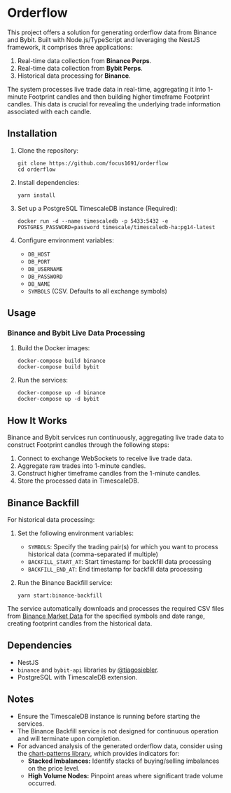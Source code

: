# Orderflow

This project offers a solution for generating orderflow data from Binance and Bybit. Built with Node.js/TypeScript and leveraging the NestJS framework, it comprises three applications:

1. Real-time data collection from **Binance Perps**.
2. Real-time data collection from **Bybit Perps**.
3. Historical data processing for **Binance**.

The system processes live trade data in real-time, aggregating it into 1-minute Footprint candles and then building higher timeframe Footprint candles. This data is crucial for revealing the underlying trade information associated with each candle.

## Installation

1. Clone the repository:
   ```
   git clone https://github.com/focus1691/orderflow
   cd orderflow
   ```

2. Install dependencies:
   ```
   yarn install
   ```

3. Set up a PostgreSQL TimescaleDB instance (Required):
   ```
   docker run -d --name timescaledb -p 5433:5432 -e POSTGRES_PASSWORD=password timescale/timescaledb-ha:pg14-latest
   ```

4. Configure environment variables:
   - `DB_HOST`
   - `DB_PORT`
   - `DB_USERNAME`
   - `DB_PASSWORD`
   - `DB_NAME`
   - `SYMBOLS` (CSV. Defaults to all exchange symbols)

## Usage

### Binance and Bybit Live Data Processing

1. Build the Docker images:
   ```
   docker-compose build binance
   docker-compose build bybit
   ```

2. Run the services:
   ```
   docker-compose up -d binance
   docker-compose up -d bybit
   ```

## How It Works

Binance and Bybit services run continuously, aggregating live trade data to construct Footprint candles through the following steps:

1. Connect to exchange WebSockets to receive live trade data.
2. Aggregate raw trades into 1-minute candles.
3. Construct higher timeframe candles from the 1-minute candles.
4. Store the processed data in TimescaleDB.

## Binance Backfill

For historical data processing:

1. Set the following environment variables:
   - `SYMBOLS`: Specify the trading pair(s) for which you want to process historical data (comma-separated if multiple)
   - `BACKFILL_START_AT`: Start timestamp for backfill data processing
   - `BACKFILL_END_AT`: End timestamp for backfill data processing

2. Run the Binance Backfill service:
   ```
   yarn start:binance-backfill
   ```

The service automatically downloads and processes the required CSV files from [Binance Market Data](https://data.binance.vision/?prefix=data/futures/um/daily/) for the specified symbols and date range, creating footprint candles from the historical data.

## Dependencies

- NestJS
- `binance` and `bybit-api` libraries by [@tiagosiebler](https://github.com/tiagosiebler).
- PostgreSQL with TimescaleDB extension.

## Notes

- Ensure the TimescaleDB instance is running before starting the services.
- The Binance Backfill service is not designed for continuous operation and will terminate upon completion.
- For advanced analysis of the generated orderflow data, consider using the [chart-patterns library](https://github.com/focus1691/chart-patterns), which provides indicators for:
   - **Stacked Imbalances:** Identify stacks of buying/selling imbalances on the price level.
   - **High Volume Nodes:** Pinpoint areas where significant trade volume occurred.
